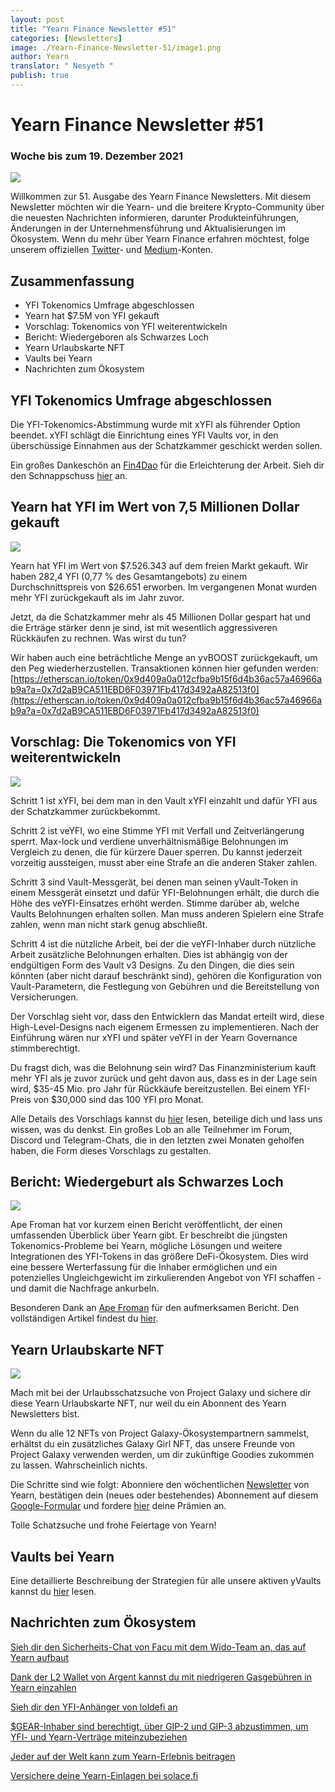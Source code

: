 ```yaml
---
layout: post
title: "Yearn Finance Newsletter #51"
categories: [Newsletters]
image: ./Yearn-Finance-Newsletter-51/image1.png
author: Yearn
translator: " Nesyeth "
publish: true
---
```


# Yearn Finance Newsletter #51

### Woche bis zum 19. Dezember 2021

![](image1.png)

Willkommen zur 51. Ausgabe des Yearn Finance Newsletters. Mit diesem Newsletter möchten wir die Yearn- und die breitere Krypto-Community über die neuesten Nachrichten informieren, darunter Produkteinführungen, Änderungen in der Unternehmensführung und Aktualisierungen im Ökosystem. Wenn du mehr über Yearn Finance erfahren möchtest, folge unserem offiziellen [Twitter](https://twitter.com/iearnfinance)- und [Medium](https://medium.com/iearn)-Konten.

## Zusammenfassung

- YFI Tokenomics Umfrage abgeschlossen
- Yearn hat $7.5M von YFI gekauft
- Vorschlag: Tokenomics von YFI weiterentwickeln
- Bericht: Wiedergeboren als Schwarzes Loch
- Yearn Urlaubskarte NFT
- Vaults bei Yearn
- Nachrichten zum Ökosystem

## YFI Tokenomics Umfrage abgeschlossen

Die YFI-Tokenomics-Abstimmung wurde mit xYFI als führender Option beendet. xYFI schlägt die Einrichtung eines YFI Vaults vor, in den überschüssige Einnahmen aus der Schatzkammer geschickt werden sollen.

Ein großes Dankeschön an [Fin4Dao](https://twitter.com/Fin4Dao) für die Erleichterung der Arbeit. Sieh dir den Schnappschuss [hier](https://snapshot.org/#/ybaby.eth/proposal/0x783cb3d57dd59b2827f6a42967375f06504cc947ebaa3c0e495c7b29ffd47aea) an.

## Yearn hat YFI im Wert von 7,5 Millionen Dollar gekauft

![](image2.png)

Yearn hat YFI im Wert von $7.526.343  auf dem freien Markt gekauft. Wir haben 282,4 YFI (0,77 % des Gesamtangebots) zu einem Durchschnittspreis von $26.651 erworben. Im vergangenen Monat wurden mehr YFI zurückgekauft als im Jahr zuvor.

Jetzt, da die Schatzkammer mehr als 45 Millionen Dollar gespart hat und die Erträge stärker denn je sind, ist mit wesentlich aggressiveren Rückkäufen zu rechnen. Was wirst du tun?

Wir haben auch eine beträchtliche Menge an yvBOOST zurückgekauft, um den Peg wiederherzustellen. Transaktionen können hier gefunden werden:[https://etherscan.io/token/0x9d409a0a012cfba9b15f6d4b36ac57a46966ab9a?a=0x7d2aB9CA511EBD6F03971Fb417d3492aA82513f0](https://etherscan.io/token/0x9d409a0a012cfba9b15f6d4b36ac57a46966ab9a?a=0x7d2aB9CA511EBD6F03971Fb417d3492aA82513f0)

## Vorschlag: Die Tokenomics von YFI weiterentwickeln

![](image3.png)

Schritt 1 ist xYFI, bei dem man in den Vault xYFI einzahlt und dafür YFI aus der Schatzkammer zurückbekommt.

Schritt 2 ist veYFI, wo eine Stimme YFI mit Verfall und Zeitverlängerung sperrt. Max-lock und verdiene unverhältnismäßige Belohnungen im Vergleich zu denen, die für kürzere Dauer sperren. Du kannst jederzeit vorzeitig aussteigen, musst aber eine Strafe an die anderen Staker zahlen.

Schritt 3 sind Vault-Messgerät, bei denen man seinen yVault-Token in einem Messgerät einsetzt und dafür YFI-Belohnungen erhält, die durch die Höhe des veYFI-Einsatzes erhöht werden. Stimme darüber ab, welche Vaults Belohnungen erhalten sollen. Man muss anderen Spielern eine Strafe zahlen, wenn man nicht stark genug abschließt.

Schritt 4 ist die nützliche Arbeit, bei der die veYFI-Inhaber durch nützliche Arbeit zusätzliche Belohnungen erhalten. Dies ist abhängig von der endgültigen Form des Vault v3 Designs. Zu den Dingen, die dies sein könnten (aber nicht darauf beschränkt sind), gehören die Konfiguration von Vault-Parametern, die Festlegung von Gebühren und die Bereitstellung von Versicherungen.

Der Vorschlag sieht vor, dass den Entwicklern das Mandat erteilt wird, diese High-Level-Designs nach eigenem Ermessen zu implementieren. Nach der Einführung wären nur xYFI und später veYFI in der Yearn Governance stimmberechtigt.

Du fragst dich, was die Belohnung sein wird? Das Finanzministerium kauft mehr YFI als je zuvor zurück und geht davon aus, dass es in der Lage sein wird, $35-45 Mio. pro Jahr für Rückkäufe bereitzustellen. Bei einem YFI-Preis von $30,000 sind das 100 YFI pro Monat.

Alle Details des Vorschlags kannst du [hier](https://gov.yearn.finance/t/proposal-evolving-yfi-tokenomics/11994) lesen, beteilige dich und lass uns wissen, was du denkst. Ein großes Lob an alle Teilnehmer im Forum, Discord und Telegram-Chats, die in den letzten zwei Monaten geholfen haben, die Form dieses Vorschlags zu gestalten.

## Bericht: Wiedergeburt als Schwarzes Loch

![](image4.png)

Ape Froman hat vor kurzem einen Bericht veröffentlicht, der einen umfassenden Überblick über Yearn gibt. Er beschreibt die jüngsten Tokenomics-Probleme bei Yearn, mögliche Lösungen und weitere Integrationen des YFI-Tokens in das größere DeFi-Ökosystem. Dies wird eine bessere Werterfassung für die Inhaber ermöglichen und ein potenzielles Ungleichgewicht im zirkulierenden Angebot von YFI schaffen - und damit die Nachfrage ankurbeln.

Besonderen Dank an [Ape Froman](https://medium.com/@portiadog) für den aufmerksamen Bericht. Den vollständigen Artikel findest du [hier](https://medium.com/@portiadog/yfi-reborn-as-a-black-hole-db249b90ed5a).

## Yearn Urlaubskarte NFT

![](image5.png)

Mach mit bei der Urlaubsschatzsuche von Project Galaxy und sichere dir diese Yearn Urlaubskarte NFT, nur weil du ein Abonnent des Yearn Newsletters bist.

Wenn du alle 12 NFTs von Project Galaxy-Ökosystempartnern sammelst, erhältst du ein zusätzliches Galaxy Girl NFT, das unsere Freunde von Project Galaxy verwenden werden, um dir zukünftige Goodies zukommen zu lassen. Wahrscheinlich nichts.

Die Schritte sind wie folgt: Abonniere den wöchentlichen [Newsletter](https://yearn.substack.com/) von Yearn, bestätigen dein (neues oder bestehendes) Abonnement auf diesem [Google-Formular](https://forms.gle/gsVpRsjdSXxyaXha9) und fordere [hier](https://galaxy.eco/yearn/campaign/GCTj8UUaoD) deine Prämien an.

Tolle Schatzsuche und frohe Feiertage von Yearn!

## Vaults bei Yearn

Eine detaillierte Beschreibung der Strategien für alle unsere aktiven yVaults kannst du [hier](https://medium.com/yearn-state-of-the-vaults/the-vaults-at-yearn-9237905ffed3) lesen.

## Nachrichten zum Ökosystem 

[Sieh dir den Sicherheits-Chat von Facu mit dem Wido-Team an, das auf Yearn aufbaut](https://www.joinwido.com/blog/chat-with-facu-about-wido-together-and-its-security-model)

[Dank der L2 Wallet von Argent kannst du mit niedrigeren Gasgebühren in Yearn einzahlen](https://twitter.com/argentHQ/status/1471503921851944983)

[Sieh dir den YFI-Anhänger von loldefi an](https://twitter.com/loldefi/status/1470449196939493383)

[$GEAR-Inhaber sind berechtigt, über GIP-2 und GIP-3 abzustimmen, um YFI- und Yearn-Verträge miteinzubeziehen](https://twitter.com/GearboxProtocol/status/1472299963149426696?s=20)

[Jeder auf der Welt kann zum Yearn-Erlebnis beitragen](https://twitter.com/bantg/status/1472038972092207107?s=20)

[Versichere deine Yearn-Einlagen bei solace.fi](https://twitter.com/SolaceFi/status/1471594979638321153?s=20)
